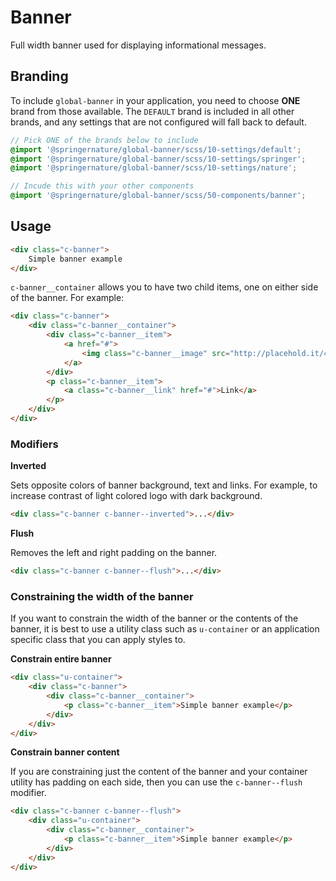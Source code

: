 # Banner

Full width banner used for displaying informational messages.

## Branding

To include `global-banner` in your application, you need to choose **ONE** brand from those available. The `DEFAULT` brand is included in all other brands, and any settings that are not configured will fall back to default.

```scss
// Pick ONE of the brands below to include
@import '@springernature/global-banner/scss/10-settings/default';
@import '@springernature/global-banner/scss/10-settings/springer';
@import '@springernature/global-banner/scss/10-settings/nature';

// Incude this with your other components
@import '@springernature/global-banner/scss/50-components/banner';
```

## Usage

```html
<div class="c-banner">
    Simple banner example
</div>
```

`c-banner__container` allows you to have two child items, one on either side of the banner. For example:

```html
<div class="c-banner">
    <div class="c-banner__container">
        <div class="c-banner__item">
            <a href="#">
                <img class="c-banner__image" src="http://placehold.it/430x36" alt=""/>
            </a>
        </div>
        <p class="c-banner__item">
            <a class="c-banner__link" href="#">Link</a>
        </p>
    </div> 
</div>
```

### Modifiers

**Inverted**

Sets opposite colors of banner background, text and links. For example, to increase contrast of light colored logo with dark background.

```html
<div class="c-banner c-banner--inverted">...</div>
```

**Flush**

Removes the left and right padding on the banner.

```html
<div class="c-banner c-banner--flush">...</div>
```

### Constraining the width of the banner

If you want to constrain the width of the banner or the contents of the banner, it is best to use a utility class such as `u-container` or an application specific class that you can apply styles to.

**Constrain entire banner**

```html
<div class="u-container">
    <div class="c-banner">
        <div class="c-banner__container">
            <p class="c-banner__item">Simple banner example</p> 
        </div>
    </div>
</div>
```

**Constrain banner content**

If you are constraining just the content of the banner and your container utility has padding on each side, then you can use the `c-banner--flush` modifier.

```html
<div class="c-banner c-banner--flush">
    <div class="u-container">
        <div class="c-banner__container">
            <p class="c-banner__item">Simple banner example</p> 
        </div>
    </div>
</div>
```
